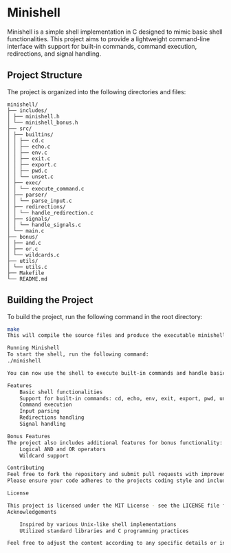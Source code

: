 # Minishell

Minishell is a simple shell implementation in C designed to mimic basic shell functionalities. This project aims to provide a lightweight command-line interface with support for built-in commands, command execution, redirections, and signal handling.

## Project Structure

The project is organized into the following directories and files:
```
minishell/
├── includes/
│ ├── minishell.h
│ └── minishell_bonus.h
├── src/
│ ├── builtins/
│ │ ├── cd.c
│ │ ├── echo.c
│ │ ├── env.c
│ │ ├── exit.c
│ │ ├── export.c
│ │ ├── pwd.c
│ │ └── unset.c
│ ├── exec/
│ │ └── execute_command.c
│ ├── parser/
│ │ └── parse_input.c
│ ├── redirections/
│ │ └── handle_redirection.c
│ ├── signals/
│ │ └── handle_signals.c
│ └── main.c
├── bonus/
│ ├── and.c
│ ├── or.c
│ └── wildcards.c
├── utils/
│ └── utils.c
├── Makefile
└── README.md
```
## Building the Project

To build the project, run the following command in the root directory:

```bash
make
This will compile the source files and produce the executable minishell.

Running Minishell
To start the shell, run the following command:
./minishell

You can now use the shell to execute built-in commands and handle basic shell operations.

Features
    Basic shell functionalities
    Support for built-in commands: cd, echo, env, exit, export, pwd, unset
    Command execution
    Input parsing
    Redirections handling
    Signal handling

Bonus Features
The project also includes additional features for bonus functionality:
    Logical AND and OR operators
    Wildcard support

Contributing
Feel free to fork the repository and submit pull requests with improvements or bug fixes.
Please ensure your code adheres to the projects coding style and includes appropriate tests.

License

This project is licensed under the MIT License - see the LICENSE file for details.
Acknowledgements

    Inspired by various Unix-like shell implementations
    Utilized standard libraries and C programming practices

Feel free to adjust the content according to any specific details or instructions relate